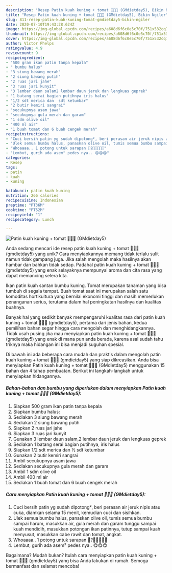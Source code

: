 ```yaml
---
description: "Resep Patin kuah kuning + tomat 🍅🍅🍅 (GMdietday5), Bikin Ngiler"
title: "Resep Patin kuah kuning + tomat 🍅🍅🍅 (GMdietday5), Bikin Ngiler"
slug: 811-resep-patin-kuah-kuning-tomat-gmdietday5-bikin-ngiler
date: 2020-07-10T19:43:28.624Z
image: https://img-global.cpcdn.com/recipes/a608d6f6c0e5c70f/751x532cq70/patin-kuah-kuning-tomat-🍅🍅🍅-gmdietday5-foto-resep-utama.jpg
thumbnail: https://img-global.cpcdn.com/recipes/a608d6f6c0e5c70f/751x532cq70/patin-kuah-kuning-tomat-🍅🍅🍅-gmdietday5-foto-resep-utama.jpg
cover: https://img-global.cpcdn.com/recipes/a608d6f6c0e5c70f/751x532cq70/patin-kuah-kuning-tomat-🍅🍅🍅-gmdietday5-foto-resep-utama.jpg
author: Victor Phelps
ratingvalue: 4.9
reviewcount: 9
recipeingredient:
- "500 gram ikan patin tanpa kepala"
- " bumbu halus"
- "3 siung bawang merah"
- "2 siung bawang putih"
- "2 ruas jari jahe"
- "3 ruas jari kunyit"
- "3 lembar daun salam2 lembar daun jeruk dan lengkuas geprek"
- "1 batang serai bagian putihnya iris halus"
- "1/2 sdt merica dan  sdt ketumbar"
- "2 butir kemiri sangrai"
- "secukupnya asam jawa"
- "secukupnya gula merah dan garam"
- "1 sdm olive oil"
- "400 ml air"
- "1 buah tomat dan 6 buah cengek merah"
recipeinstructions:
- "Cuci bersih patin yg sudah dipotong², beri perasan air jeruk nipis atau cuka, diamkan selama 15 menit, kemudian cuci dan sisihkan."
- "Ulek semua bumbu halus, panaskan olive oil, tumis semua bumbu sampai harum, masukkan air, gula merah dan garam tunggu sampai kuah mendidih, masukkan potongan ikan patinnya, tutup sampai kuah menyusut, masukkan cabe rawit dan tomat, angkat."
- "Whoaaaa.. 1 potong untuk sarapan 🍴?🍅🍅😍😍😍"
- "Lembut, gurih ada asem² pedes nya.. 😋😋😋"
categories:
- Resep
tags:
- patin
- kuah
- kuning

katakunci: patin kuah kuning 
nutrition: 266 calories
recipecuisine: Indonesian
preptime: "PT36M"
cooktime: "PT52M"
recipeyield: "1"
recipecategory: Lunch

---
```



![Patin kuah kuning + tomat 🍅🍅🍅 (GMdietday5)](https://img-global.cpcdn.com/recipes/a608d6f6c0e5c70f/751x532cq70/patin-kuah-kuning-tomat-🍅🍅🍅-gmdietday5-foto-resep-utama.jpg)

Anda sedang mencari ide resep patin kuah kuning + tomat 🍅🍅🍅 (gmdietday5) yang unik? Cara menyiapkannya memang tidak terlalu sulit namun tidak gampang juga. Jika salah mengolah maka hasilnya akan hambar dan bahkan tidak sedap. Padahal patin kuah kuning + tomat 🍅🍅🍅 (gmdietday5) yang enak selayaknya mempunyai aroma dan cita rasa yang dapat memancing selera kita.

Ikan patin kuah santan bumbu kuning. Tomat merupakan tanaman yang bisa tumbuh di segala tempat. Buah tomat saat ini merupakan salah satu komoditas hortikultura yang bernilai ekonomi tinggi dan masih memerlukan penanganan serius, terutama dalam hal peningkatan hasilnya dan kualitas buahnya.

Banyak hal yang sedikit banyak mempengaruhi kualitas rasa dari patin kuah kuning + tomat 🍅🍅🍅 (gmdietday5), pertama dari jenis bahan, kedua pemilihan bahan segar hingga cara mengolah dan menghidangkannya. Tidak usah pusing jika mau menyiapkan patin kuah kuning + tomat 🍅🍅🍅 (gmdietday5) yang enak di mana pun anda berada, karena asal sudah tahu triknya maka hidangan ini bisa menjadi suguhan spesial.


Di bawah ini ada beberapa cara mudah dan praktis dalam mengolah patin kuah kuning + tomat 🍅🍅🍅 (gmdietday5) yang siap dikreasikan. Anda bisa menyiapkan Patin kuah kuning + tomat 🍅🍅🍅 (GMdietday5) menggunakan 15 bahan dan 4 tahap pembuatan. Berikut ini langkah-langkah untuk menyiapkan hidangannya.

<!--inarticleads1-->

##### Bahan-bahan dan bumbu yang diperlukan dalam menyiapkan Patin kuah kuning + tomat 🍅🍅🍅 (GMdietday5):

1. Siapkan 500 gram ikan patin tanpa kepala
1. Siapkan  bumbu halus:
1. Sediakan 3 siung bawang merah
1. Sediakan 2 siung bawang putih
1. Siapkan 2 ruas jari jahe
1. Siapkan 3 ruas jari kunyit
1. Gunakan 3 lembar daun salam,2 lembar daun jeruk dan lengkuas geprek
1. Sediakan 1 batang serai bagian putihnya, iris halus
1. Siapkan 1/2 sdt merica dan ½ sdt ketumbar
1. Gunakan 2 butir kemiri sangrai
1. Ambil secukupnya asam jawa
1. Sediakan secukupnya gula merah dan garam
1. Ambil 1 sdm olive oil
1. Ambil 400 ml air
1. Sediakan 1 buah tomat dan 6 buah cengek merah




<!--inarticleads2-->

##### Cara menyiapkan Patin kuah kuning + tomat 🍅🍅🍅 (GMdietday5):

1. Cuci bersih patin yg sudah dipotong², beri perasan air jeruk nipis atau cuka, diamkan selama 15 menit, kemudian cuci dan sisihkan.
1. Ulek semua bumbu halus, panaskan olive oil, tumis semua bumbu sampai harum, masukkan air, gula merah dan garam tunggu sampai kuah mendidih, masukkan potongan ikan patinnya, tutup sampai kuah menyusut, masukkan cabe rawit dan tomat, angkat.
1. Whoaaaa.. 1 potong untuk sarapan 🍴?🍅🍅😍😍😍
1. Lembut, gurih ada asem² pedes nya.. 😋😋😋




Bagaimana? Mudah bukan? Itulah cara menyiapkan patin kuah kuning + tomat 🍅🍅🍅 (gmdietday5) yang bisa Anda lakukan di rumah. Semoga bermanfaat dan selamat mencoba!
